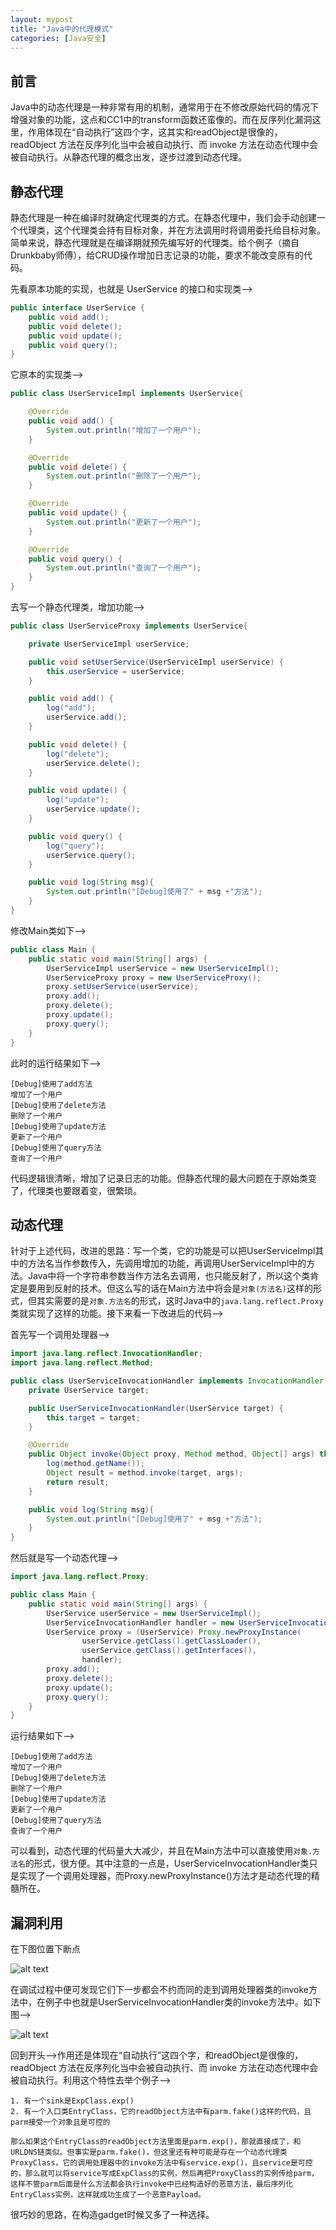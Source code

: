 ```yaml
---
layout: mypost
title: "Java中的代理模式"
categories: [Java安全]
---
```


## 前言

Java中的动态代理是一种非常有用的机制，通常用于在不修改原始代码的情况下增强对象的功能，这点和CC1中的transform函数还蛮像的。而在反序列化漏洞这里，作用体现在“自动执行”这四个字，这其实和readObject是很像的，readObject 方法在反序列化当中会被自动执行、而 invoke 方法在动态代理中会被自动执行。从静态代理的概念出发，逐步过渡到动态代理。

## 静态代理

静态代理是一种在编译时就确定代理类的方式。在静态代理中，我们会手动创建一个代理类，这个代理类会持有目标对象，并在方法调用时将调用委托给目标对象。简单来说，静态代理就是在编译期就预先编写好的代理类。给个例子（摘自Drunkbaby师傅），给CRUD操作增加日志记录的功能，要求不能改变原有的代码。

先看原本功能的实现，也就是 UserService 的接口和实现类-->

```java
public interface UserService {
    public void add();
    public void delete();
    public void update();
    public void query();
}
```

它原本的实现类-->

```java
public class UserServiceImpl implements UserService{

    @Override
    public void add() {
        System.out.println("增加了一个用户");
    }

    @Override
    public void delete() {
        System.out.println("删除了一个用户");
    }

    @Override
    public void update() {
        System.out.println("更新了一个用户");
    }

    @Override
    public void query() {
        System.out.println("查询了一个用户");
    }
}
```

去写一个静态代理类，增加功能-->

```java
public class UserServiceProxy implements UserService{

    private UserServiceImpl userService;

    public void setUserService(UserServiceImpl userService) {
        this.userService = userService;
    }

    public void add() {
        log("add");
        userService.add();
    }

    public void delete() {
        log("delete");
        userService.delete();
    }

    public void update() {
        log("update");
        userService.update();
    }

    public void query() {
        log("query");
        userService.query();
    }

    public void log(String msg){
        System.out.println("[Debug]使用了" + msg +"方法");
    }
}
```

修改Main类如下-->

```java
public class Main {
    public static void main(String[] args) {
        UserServiceImpl userService = new UserServiceImpl();
        UserServiceProxy proxy = new UserServiceProxy();
        proxy.setUserService(userService);
        proxy.add();
        proxy.delete();
        proxy.update();
        proxy.query();
    }
}
```

此时的运行结果如下-->

```
[Debug]使用了add方法
增加了一个用户
[Debug]使用了delete方法
删除了一个用户
[Debug]使用了update方法
更新了一个用户
[Debug]使用了query方法
查询了一个用户
```

代码逻辑很清晰，增加了记录日志的功能。但静态代理的最大问题在于原始类变了，代理类也要跟着变，很繁琐。

## 动态代理

针对于上述代码，改进的思路：写一个类，它的功能是可以把UserServiceImpl其中的方法名当作参数传入，先调用增加的功能，再调用UserServiceImpl中的方法。Java中将一个字符串参数当作方法名去调用，也只能反射了，所以这个类肯定是要用到反射的技术。但这么写的话在Main方法中将会是`对象(方法名)`这样的形式，但其实需要的是`对象.方法名`的形式，这时Java中的`java.lang.reflect.Proxy`类就实现了这样的功能。接下来看一下改进后的代码-->

首先写一个调用处理器-->

```java
import java.lang.reflect.InvocationHandler;
import java.lang.reflect.Method;

public class UserServiceInvocationHandler implements InvocationHandler {
    private UserService target;

    public UserServiceInvocationHandler(UserService target) {
        this.target = target;
    }

    @Override
    public Object invoke(Object proxy, Method method, Object[] args) throws Throwable {
        log(method.getName());
        Object result = method.invoke(target, args);
        return result;
    }

    public void log(String msg){
        System.out.println("[Debug]使用了" + msg +"方法");
    }
}
```

然后就是写一个动态代理-->

```java
import java.lang.reflect.Proxy;

public class Main {
    public static void main(String[] args) {
        UserService userService = new UserServiceImpl();
        UserServiceInvocationHandler handler = new UserServiceInvocationHandler(userService);
        UserService proxy = (UserService) Proxy.newProxyInstance(
                userService.getClass().getClassLoader(),
                userService.getClass().getInterfaces(),
                handler);
        proxy.add();
        proxy.delete();
        proxy.update();
        proxy.query();
    }
}
```

运行结果如下-->

```
[Debug]使用了add方法
增加了一个用户
[Debug]使用了delete方法
删除了一个用户
[Debug]使用了update方法
更新了一个用户
[Debug]使用了query方法
查询了一个用户
```

可以看到，动态代理的代码量大大减少，并且在Main方法中可以直接使用`对象.方法名`的形式，很方便。其中注意的一点是，UserServiceInvocationHandler类只是实现了一个调用处理器，而Proxy.newProxyInstance()方法才是动态代理的精髓所在。

## 漏洞利用

在下图位置下断点

![alt text](image-75.png)

在调试过程中便可发现它们下一步都会不约而同的走到调用处理器类的invoke方法中，在例子中也就是UserServiceInvocationHandler类的invoke方法中。如下图-->

![alt text](image-76.png)

回到开头-->作用还是体现在“自动执行”这四个字，和readObject是很像的，readObject 方法在反序列化当中会被自动执行、而 invoke 方法在动态代理中会被自动执行。利用这个特性去举个例子-->

```
1. 有一个sink是ExpClass.exp()
2. 有一个入口类EntryClass，它的readObject方法中有parm.fake()这样的代码，且parm接受一个对象且是可控的

那么如果这个EntryClass的readObject方法里面是parm.exp()，那就直接成了，和URLDNS链类似。但事实是parm.fake()，但这里还有种可能是存在一个动态代理类ProxyClass，它的调用处理器中的invoke方法中有service.exp()，且service是可控的，那么就可以将service写成ExpClass的实例，然后再把ProxyClass的实例传给parm，这样不管parm后面是什么方法都会执行invoke中已经构造好的恶意方法，最后序列化EntryClass实例，这样就成功生成了一个恶意Payload。
```

很巧妙的思路，在构造gadget时候又多了一种选择。